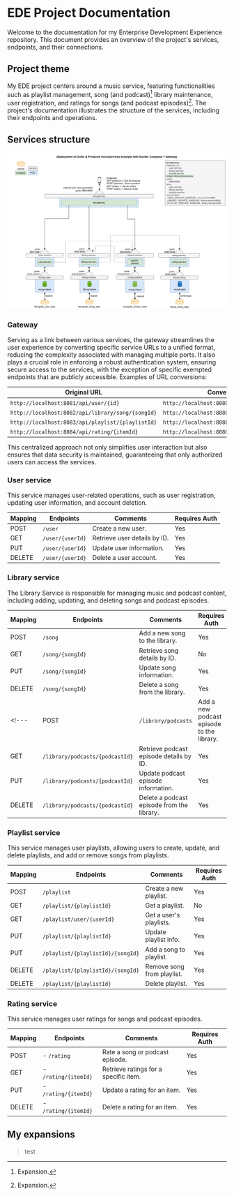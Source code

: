 # EDE Project Documentation

Welcome to the documentation for my Enterprise Development Experience repository. This document provides an overview of the project's services, endpoints, and their connections.

## Project theme

My EDE project centers around a music service, featuring functionalities such as playlist management, song (and podcast)[^1] library maintenance, user registration, and ratings for songs (and podcast episodes)[^1]. The project's documentation illustrates the structure of the services, including their endpoints and operations.

[^1]: Expansion.
## Services structure

![Project diagram](projectDiagram.png)

### Gateway

Serving as a link between various services, the gateway streamlines the user experience by converting specific service URLs to a unified format, reducing the complexity associated with managing multiple ports. It also plays a crucial role in enforcing a robust authentication system, ensuring secure access to the services, with the exception of specific exempted endpoints that are publicly accessible. 
Examples of URL conversions:

| Original URL                                    | Converted URL                              |
| ---------------------------------------------- | ---------------------------------------- |
| `http://localhost:8081/api/user/{id}`           | `http://localhost:8080/user/{id}`         |
| `http://localhost:8082/api/library/song/{songId}` | `http://localhost:8080/song/{songId}`     |
| `http://localhost:8083/api/playlist/{playlistId}` | `http://localhost:8080/playlist/{playlistId}` |
| `http://localhost:8084/api/rating/{itemId}`     | `http://localhost:8080/rating/{itemId}`   |


This centralized approach not only simplifies user interaction but also ensures that data security is maintained, guaranteeing that only authorized users can access the services.

### User service

This service manages user-related operations, such as user registration, updating user information, and account deletion.

| Mapping | Endpoints        | Comments                     | Requires Auth |
| ------- | ---------------- | ---------------------------- | ------------- |
| POST    | `/user`          | Create a new user.           | Yes            |
| GET     | `/user/{userId}` | Retrieve user details by ID. | Yes            |
| PUT     | `/user/{userId}` | Update user information.     | Yes            |
| DELETE  | `/user/{userId}` | Delete a user account.       | Yes            |

### Library service

The Library Service is responsible for managing music and podcast content, including adding, updating, and deleting songs and podcast episodes.

| Mapping | Endpoints                       | Comments                                   | Requires Auth |
| --------- | ------------------------------- | ------------------------------------------ | ------------------- |
| POST      | `/song`                 | Add a new song to the library.             | Yes |
| GET       | `/song/{songId}`        | Retrieve song details by ID.               | No |
| PUT       | `/song/{songId}`        | Update song information.                   | Yes |
| DELETE    | `/song/{songId}`        | Delete a song from the library.            | Yes |
<!---| POST      | `/library/podcasts`             | Add a new podcast episode to the library.  | Yes |
| GET       | `/library/podcasts/{podcastId}` | Retrieve podcast episode details by ID.    | Yes |
| PUT       | `/library/podcasts/{podcastId}` | Update podcast episode information.        | Yes |
| DELETE    | `/library/podcasts/{podcastId}` | Delete a podcast episode from the library. | Yes |-->

### Playlist service

This service manages user playlists, allowing users to create, update, and delete playlists, and add or remove songs from playlists.

| Mapping | Endpoints                         | Comments                   | Requires Auth |
| --------- | --------------------------------- | -------------------------- | ------------------- |
| POST      | `/playlist`                       | Create a new playlist.     | Yes |
| GET       | `/playlist/{playlistId}`          | Get a playlist.            | No |
| GET       | `/playlist/user/{userId}`         | Get a user's playlists.    | Yes |
| PUT       | `/playlist/{playlistId}`          | Update playlist info.      | Yes |
| PUT       | `/playlist/{playlistId}/{songId}` | Add a song to playlist.    | Yes |
| DELETE    | `/playlist/{playlistId}/{songId}` | Remove song from playlist. | Yes |
| DELETE    | `/playlist/{playlistId}`          | Delete playlist.           | Yes |

### Rating service

This service manages user ratings for songs and podcast episodes.

| Mapping | Endpoints          | Comments                              | Requires Auth |
| ------- | ------------------ | ------------------------------------- | ------------- |
| POST    | - `/rating`        | Rate a song or podcast episode.       | Yes            |
| GET     | - `/rating/{itemId}` | Retrieve ratings for a specific item. | Yes            |
| PUT     | - `/rating/{itemId}` | Update a rating for an item.          | Yes            |
| DELETE  | - `/rating/{itemId}` | Delete a rating for an item.          | Yes            |


## My expansions
> test
